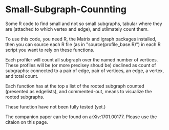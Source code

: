 # Small-Subgraph-Counnting
Some R code to find small and not so small subgraphs, tabular where they are (attached to which vertex and edge), and utlimately count them.

To use this code, you need R, the Matrix and igraph packages installed, then you can source each R file (as in "source(profile_base.R)") in each R script you want to rely on these functions.

Each profiler will count all subgraph over the named number of vertices. These profiles will be (or more precisey shoud be) declined as count of subgraphs: connected to a pair of edge, pair of vertices, an edge, a vertex, and total count.

Each function has at the top a list of the rooted subgraph counted (presented as edgelists), and commented-out, means to visualize the rooted subgraphs.

These function have not been fully tested (yet.)

The companion paper can be found on arXiv:1701.00177. Please use the citaion on this page.
